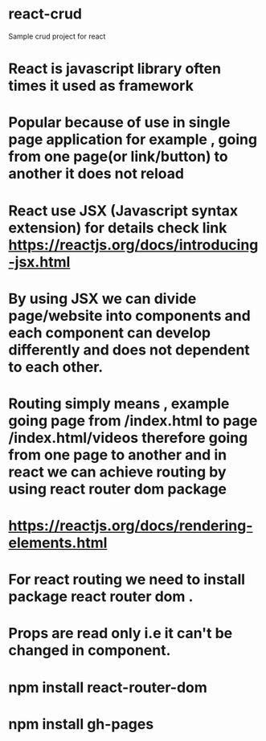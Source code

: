 # react-crud
Sample crud project for react

# React is javascript library often times it used as framework

# Popular because of use in single page application for example , going from one page(or link/button) to another it does not reload

# React use JSX (Javascript syntax extension) for details check link https://reactjs.org/docs/introducing-jsx.html

# By using JSX we can divide page/website into components and each component can develop differently and does not dependent to each other.

# Routing simply means , example going page from /index.html to page /index.html/videos therefore going from one page to another and in react we can achieve routing by using react router dom package

# https://reactjs.org/docs/rendering-elements.html

# For react routing we need to install package react router dom .

# Props are read only i.e it can't be changed in component.

# npm install react-router-dom

# npm install gh-pages

